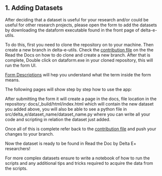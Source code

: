 ## **1. Adding Datasets**

After deciding that a dataset is useful for your research and/or could be useful for other research projects, please open the form to add the datasets by downloading the dataform executable found in the front page of delta-e-utils.

To do this, first you need to clone the repository on to your machine. Then create a new branch in delta-e-utils. Check the [contribution file](contributing.md) on the the Read the Docs on how to do clone and create a new branch.
After that is complete, Double click on dataform.exe in your cloned repository, this will run the form UI.

[Form Descriptions](3.FormDescriptions) will hep you understand what the term inside the form means.

The following pages will show step by step how to use the app:

After submitting the form it will create a page in the docs, file location in the repository: docs/\_build/html/index.html which will contain the new dataset you added above, you will also be able to see a python file in src/delta_e/dataset_name/dataset_name.py where you can write all your code and scripting in relation the dataset just added.

Once all of this is complete refer back to the [contribution file](contributing.md) and push your changes to your branch.

Now the dataset is ready to be found in Read the Doc by Delta E+ researchers!

For more complex datasets ensure to write a notebook of how to run the scripts and any additional tips and tricks required to acquire the data from the scripts.
